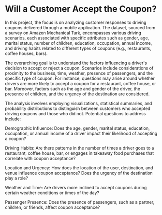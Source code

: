 # Will a Customer Accept the Coupon?

In this project, the focus is on analyzing customer responses to driving coupons delivered through a mobile application. The dataset, sourced from a survey on Amazon Mechanical Turk, encompasses various driving scenarios, each associated with specific attributes such as gender, age, marital status, number of children, education, occupation, annual income, and driving habits related to different types of coupons (e.g., restaurants, coffee houses, bars).

The overarching goal is to understand the factors influencing a driver's decision to accept or reject a coupon. Scenarios include considerations of proximity to the business, time, weather, presence of passengers, and the specific type of coupon. For instance, questions may arise around whether drivers are more likely to accept a coupon for a restaurant, coffee house, or bar. Moreover, factors such as the age and gender of the driver, the presence of children, and the urgency of the destination are considered.

The analysis involves employing visualizations, statistical summaries, and probability distributions to distinguish between customers who accepted driving coupons and those who did not. Potential questions to address include:

Demographic Influence: Does the age, gender, marital status, education, occupation, or annual income of a driver impact their likelihood of accepting a coupon?

Driving Habits: Are there patterns in the number of times a driver goes to a restaurant, coffee house, bar, or engages in takeaway food purchases that correlate with coupon acceptance?

Location and Urgency: How does the location of the user, destination, and venue influence coupon acceptance? Does the urgency of the destination play a role?

Weather and Time: Are drivers more inclined to accept coupons during certain weather conditions or times of the day?

Passenger Presence: Does the presence of passengers, such as a partner, children, or friends, affect coupon acceptance?

